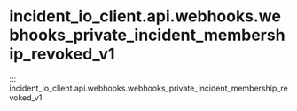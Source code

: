 # incident_io_client.api.webhooks.webhooks_private_incident_membership_revoked_v1

::: incident_io_client.api.webhooks.webhooks_private_incident_membership_revoked_v1
